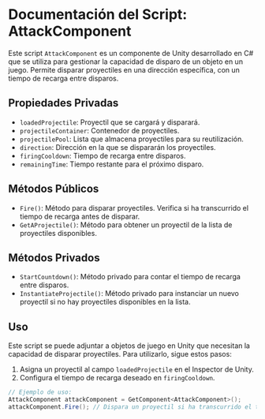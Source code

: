 # Documentación del Script: AttackComponent

Este script `AttackComponent` es un componente de Unity desarrollado en C# que se utiliza para gestionar la capacidad de disparo de un objeto en un juego. Permite disparar proyectiles en una dirección específica, con un tiempo de recarga entre disparos.

## Propiedades Privadas

- `loadedProjectile`: Proyectil que se cargará y disparará.
- `projectileContainer`: Contenedor de proyectiles.
- `projectilePool`: Lista que almacena proyectiles para su reutilización.
- `direction`: Dirección en la que se dispararán los proyectiles.
- `firingCooldown`: Tiempo de recarga entre disparos.
- `remainingTime`: Tiempo restante para el próximo disparo.

## Métodos Públicos

- `Fire()`: Método para disparar proyectiles. Verifica si ha transcurrido el tiempo de recarga antes de disparar.
- `GetAProjectile()`: Método para obtener un proyectil de la lista de proyectiles disponibles.

## Métodos Privados

- `StartCountdown()`: Método privado para contar el tiempo de recarga entre disparos.
- `InstantiateProjectile()`: Método privado para instanciar un nuevo proyectil si no hay proyectiles disponibles en la lista.

## Uso

Este script se puede adjuntar a objetos de juego en Unity que necesitan la capacidad de disparar proyectiles. Para utilizarlo, sigue estos pasos:

1. Asigna un proyectil al campo `loadedProjectile` en el Inspector de Unity.
2. Configura el tiempo de recarga deseado en `firingCooldown`.

```csharp
// Ejemplo de uso:
AttackComponent attackComponent = GetComponent<AttackComponent>();
attackComponent.Fire(); // Dispara un proyectil si ha transcurrido el tiempo de recarga.
